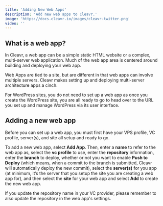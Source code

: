 ```yaml
---
title: 'Adding New Web Apps'
description: 'Add new web apps to Cleavr.'
image: 'https://docs.cleavr.io/images/cleavr-twitter.png'
video: ''
---
```


## What is a web app?
In Cleavr, a web app can be a simple static HTML website or a complex, multi-server web application. Much of the web 
app area is centered around building and deploying your web app. 

Web Apps are tied to a site, but are different in that web apps can involve multiple servers. Cleavr makes setting up and
deploying multi-server architecture apps a cinch. 

<base-info>
For WordPress sites, you do not need to set up a web app 
as once you create the WordPress site, you are all ready to go to head over to the URL you set up and manage WordPress via its user interface.
</base-info>

## Adding a new web app
Before you can set up a web app, you must first have your VPS profile, VC profile, server(s), and site all setup and ready to go.

To add a new web app, select **Add App**. Then, enter a **name** to refer to the web app as, select the **vc profile** to use, enter 
the **repository** information, enter the **branch** to deploy, whether or not you want to enable **Push to Deploy** (which means, 
when a commit to the branch is submitted, Cleavr will automatically deploy the new commit), select the **server(s)** for you app 
(at minimum, it’s the server that you setup the site you are creating a web app for), and then select the **site** for your web app 
and select **Add** to create the new web app.

<base-alert>
If you update the repository name in your VC provider, please remember to also update the repository in the web app's settings.
</base-alert>
